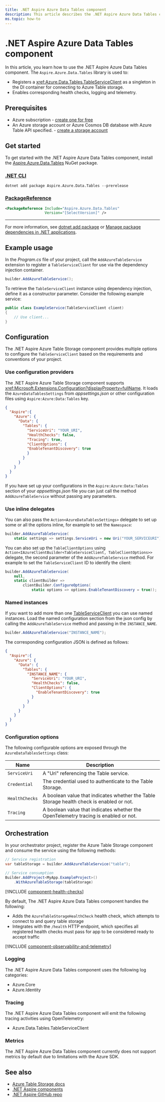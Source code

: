 ```yaml
---
title: .NET Aspire Azure Data Tables component
description: This article describes the .NET Aspire Azure Data Tables component features and capabilities.
ms.topic: how-to
---
```


# .NET Aspire Azure Data Tables component

In this article, you learn how to use the .NET Aspire Azure Data Tables component. The `Aspire.Azure.Data.Tables` library is used to:

- Registers a <xref:Azure.Data.Tables.TableServiceClient> as a singleton in the DI container for connecting to Azure Table storage.
- Enables corresponding health checks, logging and telemetry.

## Prerequisites

- Azure subscription - [create one for free](https://azure.microsoft.com/free/)
- An Azure storage account or Azure Cosmos DB database with Azure Table API specified. - [create a storage account](/azure/storage/common/storage-account-create)

## Get started

To get started with the .NET Aspire Azure Data Tables component, install the [Aspire.Azure.Data.Tables](https://www.nuget.org/packages/Aspire.Azure.Data.Tables) NuGet package.

### [.NET CLI](#tab/dotnet-cli)

```dotnetcli
dotnet add package Aspire.Azure.Data.Tables --prerelease
```

### [PackageReference](#tab/package-reference)

```xml
<PackageReference Include="Aspire.Azure.Data.Tables"
                  Version="[SelectVersion]" />
```

---

For more information, see [dotnet add package](/dotnet/core/tools/dotnet-add-package.md) or [Manage package dependencies in .NET applications](/dotnet/core/tools/dependencies.md).

## Example usage

In the _Program.cs_ file of your project, call the `AddAzureTableService` extension to register a `TableServiceClient` for use via the dependency injection container.

```csharp
builder.AddAzureTableService();
```

To retrieve the `TableServiceClient` instance using dependency injection, define it as a constructor parameter. Consider the following example service:

```csharp
public class ExampleService(TableServiceClient client)
{
    // Use client...
}
```

## Configuration

The .NET Aspire Azure Table Storage component provides multiple options to configure the `TableServiceClient` based on the requirements and conventions of your project.

### Use configuration providers

The .NET Aspire Azure Table Storage component supports <xref:Microsoft.Extensions.Configuration?displayProperty=fullName>. It loads the `AzureDataTablesSettings` from _appsettings.json_ or other configuration files using `Aspire:Azure:Data:Tables` key.

```json
{
  "Aspire":{ 
    "Azure": { 
      "Data": {
        "Tables": {
          "ServiceUri": "YOUR_URI",
          "HealthChecks": false,
          "Tracing": true,
          "ClientOptions": {
          "EnableTenantDiscovery": true
          }
        }
      }
    }
  }
}
```

If you have set up your configurations in the `Aspire:Azure:Data:Tables` section of your _appsettings.json_ file you can just call the method `AddAzureTableService` without passing any parameters.

### Use inline delegates

You can also pass the `Action<AzureDataTablesSettings>` delegate to set up some or all the options inline, for example to set the `Namespace`:

```csharp
builder.AddAzureTableService(
    static settings => settings.ServiceUri = new Uri("YOUR_SERVICEURI"));
```

You can also set up the `TableClientOptions` using `Action<IAzureClientBuilder<TableServiceClient, TableClientOptions>>` delegate, the second parameter of the `AddAzureTableService` method. For example to set the `TableServiceClient` ID to identify the client:

```csharp
builder.AddAzureTableService(
    null,
    static clientBuilder =>
        clientBuilder.ConfigureOptions(
            static options => options.EnableTenantDiscovery = true));
```

### Named instances

If you want to add more than one [TableServiceClient](/dotnet/api/azure.data.tables.tableserviceclient) you can use named instances. Load the named configuration section from the json config by calling the `AddAzureTableService` method and passing in the `INSTANCE_NAME`.

```csharp
builder.AddAzureTableService("INSTANCE_NAME");
```

The corresponding configuration JSON is defined as follows:

```json
{
  "Aspire":{ 
    "Azure": { 
      "Data": {
        "Tables": {
          "INSTANCE_NAME": {
            "ServiceUri": "YOUR_URI",
            "HealthChecks": false,
            "ClientOptions": {
              "EnableTenantDiscovery": true
            }
          }
        }
      }
    }
  }
}
```

### Configuration options

The following configurable options are exposed through the `AzureDataTablesSettings` class:

| Name | Description |
|--|--|
| `ServiceUri` | A "Uri" referencing the Table service. |
| `Credential` | The credential used to authenticate to the Table Storage. |
| `HealthChecks` | A boolean value that indicates whether the Table Storage health check is enabled or not. |
| `Tracing` | A boolean value that indicates whether the OpenTelemetry tracing is enabled or not. |

## Orchestration

In your orchestrator project, register the Azure Table Storage component and consume the service using the following methods:

```csharp
// Service registration 
var tableStorage = builder.AddAzureTableService("table");

// Service consumption 
Builder.AddProject<MyApp.ExampleProject>() 
    .WithAzureTableStorage(tableStorage)
```

[!INCLUDE [component-health-checks](../includes/component-health-checks.md)]

By default, The .NET Aspire Azure Data Tables component handles the following:

- Adds the `AzureTableStorageHealthCheck` health check, which attempts to connect to and query table storage
- Integrates with the `/health` HTTP endpoint, which specifies all registered health checks must pass for app to be considered ready to accept traffic

[!INCLUDE [component-observability-and-telemetry](../includes/component-observability-and-telemetry.md)]

### Logging

The .NET Aspire Azure Data Tables component uses the following log categories:

- Azure.Core
- Azure.Identity

### Tracing

The .NET Aspire Azure Data Tables component will emit the following tracing activities using OpenTelemetry:

- Azure.Data.Tables.TableServiceClient

### Metrics

The .NET Aspire Azure Data Tables component currently does not support metrics by default due to limitations with the Azure SDK.

## See also

- [Azure Table Storage docs](/azure/storage/tables/)
- [.NET Aspire components](../components-overview.md)
- [.NET Aspire GitHub repo](https://github.com/dotnet/aspire)
